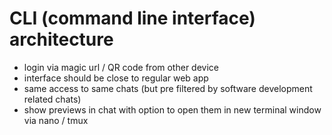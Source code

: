 # CLI (command line interface) architecture 

- login via magic url / QR code from other device
- interface should be close to regular web app
- same access to same chats (but pre filtered by software development related chats)
- show previews in chat with option to open them in new terminal window via nano / tmux